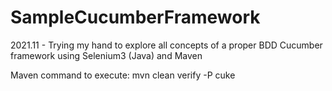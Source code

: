 # SampleCucumberFramework
2021.11 - Trying my hand to explore all concepts of a proper BDD Cucumber framework using Selenium3 (Java) and Maven

Maven command to execute: mvn clean verify -P cuke
